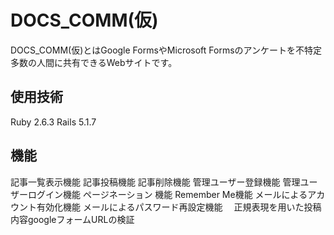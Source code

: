 # DOCS_COMM(仮)

DOCS_COMM(仮)とはGoogle FormsやMicrosoft Formsのアンケートを不特定多数の人間に共有できるWebサイトです。


## 使用技術
Ruby 2.6.3
Rails 5.1.7

## 機能
記事一覧表示機能 記事投稿機能 記事削除機能 管理ユーザー登録機能 管理ユーザーログイン機能 ページネーション 機能 Remember Me機能 メールによるアカウント有効化機能 メールによるパスワード再設定機能　
正規表現を用いた投稿内容googleフォームURLの検証